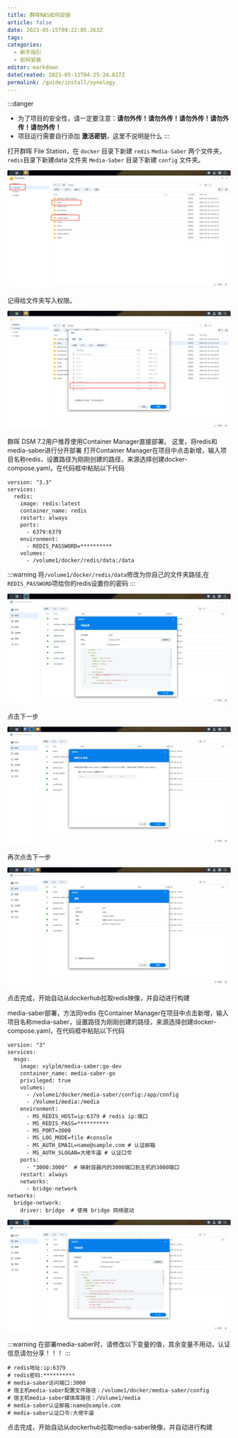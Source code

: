 ```yaml
---
title: 群晖NAS如何安装
article: false
date: 2023-05-15T09:22:05.263Z
tags:
categories: 
  - 新手指引
  - 如何安装
editor: markdown
dateCreated: 2023-05-12T04:25:24.817Z
permalink: /guide/install/synology
---
```


:::danger
- 为了项目的安全性，请一定要注意：**请勿外传！请勿外传！请勿外传！请勿外传！请勿外传！**
- 项目运行需要自行添加 **激活密钥**，这里不说明是什么
:::

打开群晖 File Station，在 `docker` 目录下新建 `redis` `Media-Saber` 两个文件夹，`redis`目录下新建data 文件夹 `Media-Saber` 目录下新建 `config` 文件夹。

![01.png](./synology_images/01.png)

记得给文件夹写入权限。

![02.png](./synology_images/02.png)

群晖 DSM 7.2用户推荐使用Container Manager直接部署。
这里，将redis和media-saber进行分开部署
打开Container Manager在项目中点击新增，输入项目名称redis，设置路径为刚刚创建的路径，来源选择创建docker-compose.yaml，在代码框中粘贴以下代码
```
version: "3.3"
services:
  redis:
    image: redis:latest
    container_name: redis
    restart: always
    ports:
      - 6379:6379
    environment:
      - REDIS_PASSWORD=**********
    volumes:
      - /volume1/docker/redis/data:/data
```

:::warning
将`/volume1/docker/redis/data`修改为你自己的文件夹路径,在`REDIS_PASSWORD`项给你的redis设置你的密码
:::

![03.png](./synology_images/03.png)

点击下一步

![04.png](./synology_images/04.png)

再次点击下一步

![05.png](./synology_images/05.png)

点击完成，开始自动从dockerhub拉取redis映像，并自动进行构建

media-saber部署，方法同redis
在Container Manager在项目中点击新增，输入项目名称media-saber，设置路径为刚刚创建的路径，来源选择创建docker-compose.yaml，在代码框中粘贴以下代码
```
version: "3"
services:
  msgo:
    image: xylplm/media-saber:go-dev
    container_name: media-saber-go
    privileged: true
    volumes:
      - /volume1/docker/media-saber/config:/app/config
      - /Volume1/media:/media
    environment:
      - MS_REDIS_HOST=ip:6379 # redis ip:端口
      - MS_REDIS_PASS=**********
      - MS_PORT=3000
      - MS_LOG_MODE=file #console
      - MS_AUTH_EMAIL=name@sample.com # 认证邮箱
      - MS_AUTH_SLOGAN=大佬牛逼 # 认证口令
    ports:
      - "3000:3000"  # 映射容器内的3000端口到主机的3000端口
    restart: always
    networks:
      - bridge-network
networks:
  bridge-network:
    driver: bridge  # 使用 bridge 网络驱动
```

![06.png](./synology_images/06.png)

:::warning
在部署media-saber时，请修改以下变量的值，其余变量不用动，认证信息请勿分享！！！
:::

```
# redis地址:ip:6379
# redis密码:**********
# media-saber访问端口:3000
# 宿主机media-saber配置文件路径：/volume1/docker/media-saber/config
# 宿主机media-saber媒体库路径：/Volume1/media
# media-saber认证邮箱:name@sample.com
# media-saber认证口令:大佬牛逼

```
点击完成，开始自动从dockerhub拉取media-saber映像，并自动进行构建